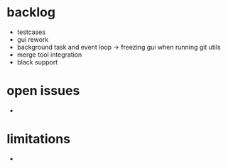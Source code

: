 
# backlog

- testcases
- gui rework
- background task and event loop -> freezing gui when running git utils
- merge tool integration
- black support
  

# open issues

- 


# limitations

- 

